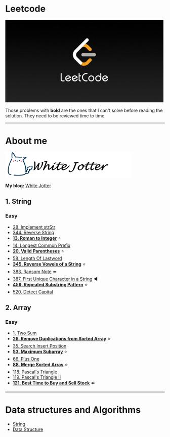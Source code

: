 # Leetcode 

![](https://raw.githubusercontent.com/realdonald1994/blog-resources/master/img/leetcode.jpeg)

Those problems with **bold** are the ones that I can't solve before reading the solution. They need to be
reviewed time to time.

---
# About me
![wjlogo.png](https://raw.githubusercontent.com/realdonald1994/blog-resources/master/img/blog.png)

**My blog:** [White Jotter](http://www.whitejotter.site)

## 1. String
### Easy
- [28. Implement strStr](./docs/notes/String/easy/28_Implement%20strStr().md)
- [344. Reverse String](https://github.com/realdonald1994/LeetCode/blob/master/docs/notes/String/easy/344_reverse_string.md)
- **[13. Roman to Integer](./docs/notes/String/easy/13_Roman_ToInteger.md)** :star:
- [14. Longest Common Prefix](./docs/notes/String/easy/14_Longest_Common_Prefix.md)
- **[20. Valid Parentheses](./docs/notes/String/easy/20_Valid_Parentheses.md)** :star:
- [58. Length Of Lastword](./docs/notes/String/easy/58_length_of_lastword.md)
- **[345. Reverse Vowels of a String](./docs/notes/String/easy/345_reverse_vowelsOfString.md)** :star:
- [383. Ransom Note](./docs/notes/String/easy/383_Ransom_Note.md) :arrow_left:
- [387. First Unique Character in a String](./docs/notes/String/easy/387_First_Unique_Character_inaString.md) :arrow_backward:
- **[459. Repeated Substring Pattern](./docs/notes/String/easy/459_Repeated_Substring_Pattern.md)** :star:
- [520. Detect Capital](./docs/notes/String/easy/520_Detect_Capital.md)


## 2. Array  
### Easy  
- [1. Two Sum](./docs/notes/Array/1_TwoSum.md) 
- **[26. Remove Duplications from Sorted Array](./docs/notes/Array/26_Remove_Duplications_from_sorted_array.md)** :star:
- [35. Search Insert Position](./docs/notes/Array/35_Search_Insert_Position.md)
- **[53. Maximum Subarray](./docs/notes/Array/53_Maximum_Subarray.md)** :star:
- [66. Plus One](./docs/notes/Array/66_PlusOne.md)
- **[88. Merge Sorted Array](./docs/notes/Array/88_Merge_sorted_array.md)** :star:
- [118. Pascal's Triangle](./docs/notes/Array/118_Pascal_Triangle.md)
- [119. Pascal's Triangle II](./docs/notes/Array/119_Pascal_Trinangle2.md)
- **[121. Best Time to Buy and Sell Stock](./docs/notes/Array/121_BuyAndSell_Stock.md)** :arrow_left:

---

# Data structures and Algorithms
- [String](./thinkings/string.md)
- [Data Structure](./thinkings/Data_Structure.md)


